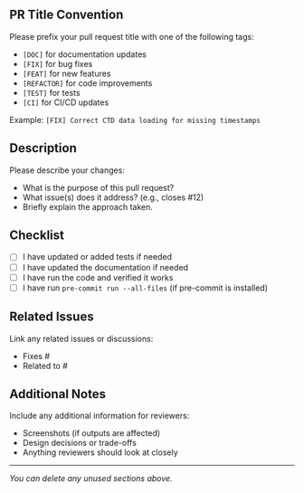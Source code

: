 ## PR Title Convention

Please prefix your pull request title with one of the following tags:

- `[DOC]` for documentation updates
- `[FIX]` for bug fixes  
- `[FEAT]` for new features
- `[REFACTOR]` for code improvements
- `[TEST]` for tests
- `[CI]` for CI/CD updates

Example: `[FIX] Correct CTD data loading for missing timestamps`

## Description

Please describe your changes:

- What is the purpose of this pull request?
- What issue(s) does it address? (e.g., closes #12)
- Briefly explain the approach taken.

## Checklist

- [ ] I have updated or added tests if needed
- [ ] I have updated the documentation if needed  
- [ ] I have run the code and verified it works
- [ ] I have run `pre-commit run --all-files` (if pre-commit is installed)

## Related Issues

Link any related issues or discussions:
- Fixes #
- Related to #

## Additional Notes

Include any additional information for reviewers:
- Screenshots (if outputs are affected)
- Design decisions or trade-offs
- Anything reviewers should look at closely

---
*You can delete any unused sections above.*